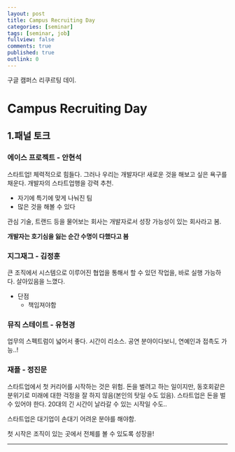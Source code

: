 ```yaml
---
layout: post
title: Campus Recruiting Day
categories: [seminar]
tags: [seminar, job]
fullview: false
comments: true
published: true
outlink: 0
---
```


구글 캠퍼스 리쿠르팅 데이.

Campus Recruiting Day
=====================

1.패널 토크
-----------

### 에이스 프로젝트 - 안현석

스타트업! 체력적으로 힘들다. 그러나 우리는 개발자다! 새로운 것을 해보고 싶은 욕구를 채운다. 개발자의 스타트업행을 강력 추천.

-	자기에 특기에 맞게 나눠진 팀
-	많은 것을 해볼 수 있다

관심 기술, 트랜드 등을 물어보는 회사는 개발자로서 성장 가능성이 있는 회사라고 봄.

**개발자는 호기심을 잃는 순간 수명이 다했다고 봄**

### 지그재그 - 김정훈

큰 조직에서 시스템으로 이루어진 협업을 통해서 할 수 있던 작업을, 바로 실행 가능하다. 살아있음을 느꼈다.

-	단점
	-	책임져야함

### 뮤직 스테이트 - 유현경

업무의 스펙트럼이 넓어서 좋다. 시간이 리소스. 공연 분야이다보니, 연예인과 접촉도 가능..!

### 재플 - 정진문

스타트업에서 첫 커리어를 시작하는 것은 위험. 돈을 벌려고 하는 일이지만, 동호회같은 분위기로 미래에 대한 걱정을 잘 하지 않음(본인의 탓일 수도 있음). 스타트업은 돈을 벌 수 있어야 한다. 20대의 긴 시간이 날라갈 수 있는 시작일 수도..

스타트업은 대기업이 손대기 어려운 분야를 해야함.

첫 시작은 조직이 있는 곳에서 전체를 볼 수 있도록 성장을!

---
